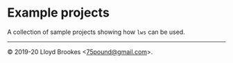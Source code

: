 # Example projects

A collection of sample projects showing how `lws` can be used.

* * *

&copy; 2019-20 Lloyd Brookes \<75pound@gmail.com\>.
